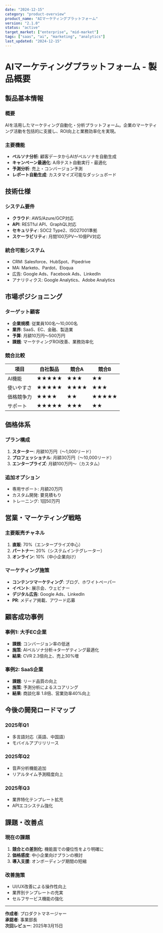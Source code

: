 ```yaml
---
date: "2024-12-15"
category: "product-overview"
product_name: "AIマーケティングプラットフォーム"
version: "2.1.0"
status: "active"
target_market: ["enterprise", "mid-market"]
tags: ["saas", "ai", "marketing", "analytics"]
last_updated: "2024-12-15"
---
```


# AIマーケティングプラットフォーム - 製品概要

## 製品基本情報

### 概要
AIを活用したマーケティング自動化・分析プラットフォーム。企業のマーケティング活動を包括的に支援し、ROI向上と業務効率化を実現。

### 主要機能
- **ペルソナ分析**: 顧客データからAIがペルソナを自動生成
- **キャンペーン最適化**: A/Bテスト自動実行・最適化
- **予測分析**: 売上・コンバージョン予測
- **レポート自動生成**: カスタマイズ可能なダッシュボード

## 技術仕様

### システム要件
- **クラウド**: AWS/Azure/GCP対応
- **API**: RESTful API、GraphQL対応
- **セキュリティ**: SOC2 Type2、ISO27001準拠
- **スケーラビリティ**: 月間100万PV～10億PV対応

### 統合可能システム
- CRM: Salesforce、HubSpot、Pipedrive
- MA: Marketo、Pardot、Eloqua  
- 広告: Google Ads、Facebook Ads、LinkedIn
- アナリティクス: Google Analytics、Adobe Analytics

## 市場ポジショニング

### ターゲット顧客
- **企業規模**: 従業員100名～10,000名
- **業界**: SaaS、EC、金融、製造業
- **予算**: 月額10万円～500万円
- **課題**: マーケティングROI改善、業務効率化

### 競合比較
| 項目 | 自社製品 | 競合A | 競合B |
|------|----------|-------|-------|
| AI機能 | ★★★★★ | ★★★ | ★★ |
| 使いやすさ | ★★★★★ | ★★★★ | ★★★ |
| 価格競争力 | ★★★★ | ★★ | ★★★★★ |
| サポート | ★★★★★ | ★★★ | ★★ |

## 価格体系

### プラン構成
1. **スターター**: 月額10万円（～1,000リード）
2. **プロフェッショナル**: 月額30万円（～10,000リード）
3. **エンタープライズ**: 月額100万円～（カスタム）

### 追加オプション
- 専用サポート: 月額20万円
- カスタム開発: 要見積もり
- トレーニング: 1回50万円

## 営業・マーケティング戦略

### 主要販売チャネル
1. **直販**: 70%（エンタープライズ中心）
2. **パートナー**: 20%（システムインテグレーター）
3. **オンライン**: 10%（中小企業向け）

### マーケティング施策
- **コンテンツマーケティング**: ブログ、ホワイトペーパー
- **イベント**: 展示会、ウェビナー
- **デジタル広告**: Google Ads、LinkedIn
- **PR**: メディア掲載、アワード応募

## 顧客成功事例

### 事例1: 大手EC企業
- **課題**: コンバージョン率の低迷
- **施策**: AIペルソナ分析→ターゲティング最適化
- **結果**: CVR 2.3倍向上、売上30%増

### 事例2: SaaS企業
- **課題**: リード品質の向上
- **施策**: 予測分析によるスコアリング
- **結果**: 商談化率 1.8倍、営業効率40%向上

## 今後の開発ロードマップ

### 2025年Q1
- 多言語対応（英語、中国語）
- モバイルアプリリリース

### 2025年Q2  
- 音声分析機能追加
- リアルタイム予測精度向上

### 2025年Q3
- 業界特化テンプレート拡充
- APIエコシステム強化

## 課題・改善点

### 現在の課題
1. **競合との差別化**: 機能面での優位性をより明確に
2. **価格感度**: 中小企業向けプランの検討
3. **導入支援**: オンボーディング期間の短縮

### 改善施策
- UI/UX改善による操作性向上
- 業界別テンプレートの充実
- セルフサービス機能の強化

---

**作成者**: プロダクトマネージャー  
**承認者**: 事業部長  
**次回レビュー**: 2025年3月15日 